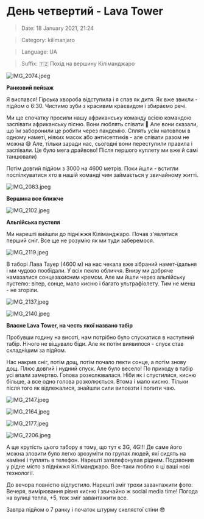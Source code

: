 # День четвертий - **Lava Tower**

> Date: 18 January 2021, 21:24

> Category: kilimanjaro

> Language: UA

> Suffix: 🇹🇿 Похід на вершину Кіліманджаро

![IMG_2074.jpeg](https://res.craft.do/user/full/b5a256f3-51ff-c8e5-10fe-9343b6a0451d/doc/F4CC4F0B-97DA-4752-BE3C-BCD8ECCC932E/401CC61C-4120-4B41-9FDB-D119035CCD73_2/IMG_2074.jpeg)

**Ранковий пейзаж**

Я виспався! Гірська хвороба відступила і я спав як дитя. Як вже звикли - підйом о 6:30. Чистимо зуби з красивим краєвидом і збираємо речі.

Ми ще спочатку просили нашу африканську команду всією командою заспівати африканську пісню. Вони люблять співати 🙂 Але вони сказали, що їм заборонили це робити через пандемію. Сплять усім натовпом в одному наметі, ніяких масок або антисептиків - але співати разом не можна 😅 Але, тільки заради нас, сьогодні вони переступили правила і заспівали. Це було мега драйвово! Після першого куплету ми вже й самі танцювали)

Потім довгий підйом з 3000 на 4600 метрів. Поки йшли - встигли поспілкуватися хто в нашій команді чим займається у звичайному житті.

![IMG_2083.jpeg](https://res.craft.do/user/full/b5a256f3-51ff-c8e5-10fe-9343b6a0451d/doc/F4CC4F0B-97DA-4752-BE3C-BCD8ECCC932E/73E1A28C-459E-49D2-8D6F-EAF10F91E539_2/IMG_2083.jpeg)

**Вершина все ближче**

![IMG_2102.jpeg](https://res.craft.do/user/full/b5a256f3-51ff-c8e5-10fe-9343b6a0451d/doc/F4CC4F0B-97DA-4752-BE3C-BCD8ECCC932E/949A43FB-6494-49E1-8BC8-6FD87DFA6D87_2/IMG_2102.jpeg)

**Альпійська пустеля**

Ми нарешті вийшли до підніжжя Кіліманджаро. Почав з'являтися перший сніг. Все ще не розумію як ми туди заберемося.

![IMG_2119.jpeg](https://res.craft.do/user/full/b5a256f3-51ff-c8e5-10fe-9343b6a0451d/doc/F4CC4F0B-97DA-4752-BE3C-BCD8ECCC932E/D1D22367-BACE-470C-866F-E44E2DDDD798_2/IMG_2119.jpeg)

В таборі Лава Тауер (4600 м) на нас чекала вже зібраний намет-їдальня і ми чудово пообідали. У всіх пекло обличчя. Внизу ми добряче намазалися сонцезахисним кремом. Але ми йшли через альпійську пустелю: вітер, сонце, мало кисню і багато ультрафіолету. Тим не менш - не згоріли.

![IMG_2137.jpeg](https://res.craft.do/user/full/b5a256f3-51ff-c8e5-10fe-9343b6a0451d/doc/F4CC4F0B-97DA-4752-BE3C-BCD8ECCC932E/FFEF0462-13EB-4D62-A331-03DAE6C7A6B7_2/IMG_2137.jpeg)

![IMG_2140.jpeg](https://res.craft.do/user/full/b5a256f3-51ff-c8e5-10fe-9343b6a0451d/doc/F4CC4F0B-97DA-4752-BE3C-BCD8ECCC932E/2F42AF61-4DE6-4415-9ED5-D24C21314FAE_2/IMG_2140.jpeg)

**Власне Lava Tower, на честь якої названо табір**

Пробувши годину на висоті, нам потрібно було спускатися в наступний табір. Нічого не віщувало біди. Але як потім виявилося - спуск став складнішим за підйом.

Нас накрив сніг, потім дощ, потім почало пекти сонце, а потім знову дощ. Плюс довгий і нудний спуск. Але було весело! По приходу в табір усі впали замертво. Голова розколювалася. Ніби як і спустилися, кисню більше, а все одно голова розколюється. Втома і мало кисню. Тільки після того як відлежалися, знайшли сили виповзти і попити чаю.

![IMG_2147.jpeg](https://res.craft.do/user/full/b5a256f3-51ff-c8e5-10fe-9343b6a0451d/doc/F4CC4F0B-97DA-4752-BE3C-BCD8ECCC932E/EC30DAFB-29D1-4EE5-AC48-50CBACF13305_2/IMG_2147.jpeg)

![IMG_2164.jpeg](https://res.craft.do/user/full/b5a256f3-51ff-c8e5-10fe-9343b6a0451d/doc/F4CC4F0B-97DA-4752-BE3C-BCD8ECCC932E/4E118747-764F-4CA8-9F8B-467EE2002B92_2/IMG_2164.jpeg)

![IMG_2177.jpeg](https://res.craft.do/user/full/b5a256f3-51ff-c8e5-10fe-9343b6a0451d/doc/F4CC4F0B-97DA-4752-BE3C-BCD8ECCC932E/77CF8A9C-D345-43B7-8752-F2A3D1EB8DC4_2/IMG_2177.jpeg)

![IMG_2206.jpeg](https://res.craft.do/user/full/b5a256f3-51ff-c8e5-10fe-9343b6a0451d/doc/F4CC4F0B-97DA-4752-BE3C-BCD8ECCC932E/97E33A08-6CB1-4BC8-BDAD-FC074BDBBBF1_2/IMG_2206.jpeg)

А ще крутість цього табору в тому, що тут є 3G, 4G!!! Де саме його можна зловити було легко зрозуміти по групах людей, які сидять на камінні і туплять в телефон. Нарешті зателефонував рідним. Подзвонив у рідне місто з підніжжя Кіліманджаро. Все-таки люблю я ці ваші нові технології.

До вечора повністю відпустило. Нарешті зміг трохи завантажити фото. Вечеря, вимірювання рівня кисню і звичайно ж social media time! Погода на вулиці тепла, +5, тож зміг завантажити все.

Завтра підйом о 7 ранку і початок штурму скелястої стіни 😎

